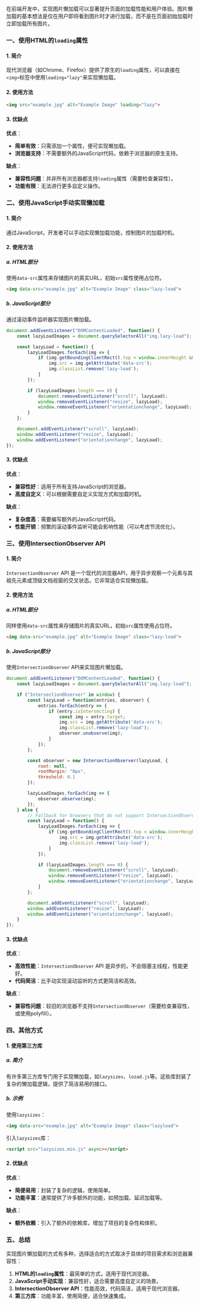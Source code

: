 在前端开发中，实现图片懒加载可以显著提升页面的加载性能和用户体验。图片懒加载的基本想法是仅在用户即将看到图片时才进行加载，而不是在页面初始加载时立即加载所有图片。

### 一、使用HTML的`loading`属性

#### 1. 简介
现代浏览器（如Chrome、Firefox）提供了原生的`loading`属性，可以直接在`<img>`标签中使用`loading="lazy"`来实现懒加载。

#### 2. 使用方法

```html
<img src="example.jpg" alt="Example Image" loading="lazy">
```

#### 3. 优缺点

**优点**：
- **简单有效**：只需添加一个属性，便可实现懒加载。
- **浏览器支持**：不需要额外的JavaScript代码，依赖于浏览器的原生支持。

**缺点**：
- **兼容性问题**：并非所有浏览器都支持`loading`属性（需要检查兼容性）。
- **功能有限**：无法进行更多自定义操作。

### 二、使用JavaScript手动实现懒加载

#### 1. 简介
通过JavaScript，开发者可以手动实现懒加载功能，控制图片的加载时机。

#### 2. 使用方法

##### a. HTML部分
使用`data-src`属性来存储图片的真实URL，初始`src`属性使用占位符。

```html
<img data-src="example.jpg" alt="Example Image" class="lazy-load">
```

##### b. JavaScript部分
通过滚动事件监听器实现图片懒加载。

```javascript
document.addEventListener("DOMContentLoaded", function() {
    const lazyLoadImages = document.querySelectorAll("img.lazy-load");

    const lazyLoad = function() {
        lazyLoadImages.forEach(img => {
            if (img.getBoundingClientRect().top < window.innerHeight && img.getBoundingClientRect().bottom > 0) {
                img.src = img.getAttribute('data-src');
                img.classList.remove('lazy-load');
            }
        });

        if (lazyLoadImages.length === 0) {
            document.removeEventListener("scroll", lazyLoad);
            window.removeEventListener("resize", lazyLoad);
            window.removeEventListener("orientationchange", lazyLoad);
        }
    };

    document.addEventListener("scroll", lazyLoad);
    window.addEventListener("resize", lazyLoad);
    window.addEventListener("orientationchange", lazyLoad);
});
```

#### 3. 优缺点

**优点**：
- **兼容性好**：适用于所有支持JavaScript的浏览器。
- **高度自定义**：可以根据需要自定义实现方式和加载时机。

**缺点**：
- **复杂度高**：需要编写额外的JavaScript代码。
- **性能开销**：频繁的滚动事件监听可能会影响性能（可以考虑节流优化）。

### 三、使用IntersectionObserver API

#### 1. 简介
`IntersectionObserver` API 是一个现代的浏览器API，用于异步观察一个元素与其祖先元素或顶级文档视窗的交叉状态。它非常适合实现懒加载。

#### 2. 使用方法

##### a. HTML部分
同样使用`data-src`属性来存储图片的真实URL，初始`src`属性使用占位符。

```html
<img data-src="example.jpg" alt="Example Image" class="lazy-load">
```

##### b. JavaScript部分
使用`IntersectionObserver` API来实现图片懒加载。

```javascript
document.addEventListener("DOMContentLoaded", function() {
    const lazyLoadImages = document.querySelectorAll("img.lazy-load");

    if ("IntersectionObserver" in window) {
        const lazyLoad = function(entries, observer) {
            entries.forEach(entry => {
                if (entry.isIntersecting) {
                    const img = entry.target;
                    img.src = img.getAttribute('data-src');
                    img.classList.remove('lazy-load');
                    observer.unobserve(img);
                }
            });
        };

        const observer = new IntersectionObserver(lazyLoad, {
            root: null,
            rootMargin: "0px",
            threshold: 0.1
        });

        lazyLoadImages.forEach(img => {
            observer.observe(img);
        });
    } else {
        // Fallback for browsers that do not support IntersectionObserver
        const lazyLoad = function() {
            lazyLoadImages.forEach(img => {
                if (img.getBoundingClientRect().top < window.innerHeight && img.getBoundingClientRect().bottom > 0) {
                    img.src = img.getAttribute('data-src');
                    img.classList.remove('lazy-load');
                }
            });

            if (lazyLoadImages.length === 0) {
                document.removeEventListener("scroll", lazyLoad);
                window.removeEventListener("resize", lazyLoad);
                window.removeEventListener("orientationchange", lazyLoad);
            }
        };

        document.addEventListener("scroll", lazyLoad);
        window.addEventListener("resize", lazyLoad);
        window.addEventListener("orientationchange", lazyLoad);
    }
});
```

#### 3. 优缺点

**优点**：
- **高效性能**：`IntersectionObserver` API 是异步的，不会阻塞主线程，性能更好。
- **代码简洁**：比手动实现滚动监听的方式更简洁和高效。

**缺点**：
- **兼容性问题**：较旧的浏览器不支持`IntersectionObserver`（需要检查兼容性，或使用polyfill）。

### 四、其他方式

#### 1. 使用第三方库

##### a. 简介
有许多第三方库专门用于实现懒加载，如`lazysizes`、`lozad.js`等。这些库封装了复杂的懒加载逻辑，提供了简洁易用的接口。

##### b. 示例

使用`lazysizes`：
```html
<img data-src="example.jpg" alt="Example Image" class="lazyload">
```
引入`lazysizes`库：
```html
<script src="lazysizes.min.js" async></script>
```

#### 2. 优缺点

**优点**：
- **简便易用**：封装了复杂的逻辑，使用简单。
- **功能丰富**：通常提供了许多额外的功能，如预加载、延迟加载等。

**缺点**：
- **额外依赖**：引入了额外的依赖库，增加了项目的复杂性和体积。

### 五、总结

实现图片懒加载的方式有多种，选择适合的方式取决于具体的项目需求和浏览器兼容性：

1. **HTML的`loading`属性**：最简单的方式，适用于现代浏览器。
2. **JavaScript手动实现**：兼容性好，适合需要高度自定义的场景。
3. **IntersectionObserver API**：性能高效，代码简洁，适用于现代浏览器。
4. **第三方库**：功能丰富，使用简便，适合快速集成。

